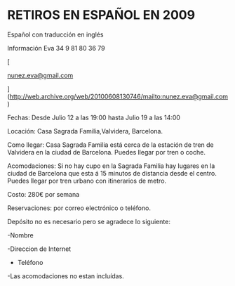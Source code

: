 # RETIROS EN ESPAÑOL EN 2009 



Espa&ntilde;ol con traducci&oacute;n en ingl&eacute;s





  







Informaci&oacute;n Eva 34 9 81 80 36 79



[

nunez.eva@gmail.com

](http://web.archive.org/web/20100608130746/mailto:nunez.eva@gmail.com)



  







Fechas: Desde Julio 12 a las 19:00 hasta Julio 19 a las 14:00





Locaci&oacute;n: Casa Sagrada Familia,Valvidera, Barcelona.





  







Como llegar: Casa Sagrada Familia est&aacute; cerca de la estaci&oacute;n de tren de Valvidera en la ciudad de Barcelona. Puedes llegar por tren o coche.





  







Acomodaciones: Si no hay cupo en la Sagrada Familia hay lugares en la ciudad de Barcelona que esta &aacute; 15 minutos de distancia desde el centro. Puedes llegar por tren urbano con itinerarios de metro.





  







Costo: 280&euro; por semana





  







Reservaciones: por correo electr&oacute;nico o tel&eacute;fono.





Dep&oacute;sito no es necesario pero se agradece lo siguiente:





-Nombre





-Direccion de Internet





- Tel&eacute;fono





-Las acomodaciones no estan inclu&iacute;das.





  







  







&nbsp;






